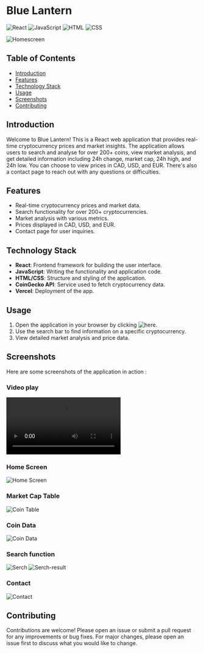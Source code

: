 # Blue Lantern

![React](https://img.shields.io/badge/React-61DAFB?style=for-the-badge&logo=react&logoColor=white)
![JavaScript](https://img.shields.io/badge/JavaScript-F7DF1E?style=for-the-badge&logo=javascript&logoColor=black)
![HTML](https://img.shields.io/badge/HTML5-E34F26?style=for-the-badge&logo=html5&logoColor=white)
![CSS](https://img.shields.io/badge/CSS-239120?&style=for-the-badge&logo=css3&logoColor=white)

![Homescreen](public/homescreen.png)

## Table of Contents

- [Introduction](#introduction)
- [Features](#features)
- [Technology Stack](#technology-stack)
- [Usage](#usage)
- [Screenshots](#screenshots)
- [Contributing](#contributing)

## Introduction

Welcome to Blue Lantern! This is a React web application that provides real-time cryptocurrency prices and market insights. The application allows users to search and analyse for over 200+ coins, view market analysis, and get detailed information including 24h change, market cap, 24h high, and 24h low. You can choose to view prices in CAD, USD, and EUR. There's also a contact page to reach out with any questions or difficulties.

## Features

- Real-time cryptocurrency prices and market data.
- Search functionality for over 200+ cryptocurrencies.
- Market analysis with various metrics.
- Prices displayed in CAD, USD, and EUR.
- Contact page for user inquiries.

## Technology Stack

- **React**: Frontend framework for building the user interface.
- **JavaScript**: Writing the functionality and application code.
- **HTML/CSS**: Structure and styling of the application.
- **CoinGecko API**: Service used to fetch cryptocurrency data.
- **Vercel**: Deployment of the app.

## Usage

1. Open the application in your browser by clicking ![here](https://blue-lantern.vercel.app/).
2. Use the search bar to find information on a specific cryptocurrency.
3. View detailed market analysis and price data.

## Screenshots

Here are some screenshots of the application in action :

### Video play

![Action](public/gameplay.mp4)

### Home Screen

![Home Screen](public/homescreen.png)

### Market Cap Table

![Coin Table](public/table.png)

### Coin Data

![Coin Data](public/chart.png)

### Search function

![Serch](public/search.png)
![Serch-result](public/search-result.png)

### Contact

![Contact](public/contact.png)

## Contributing

Contributions are welcome! Please open an issue or submit a pull request for any improvements or bug fixes. For major changes, please open an issue first to discuss what you would like to change.
